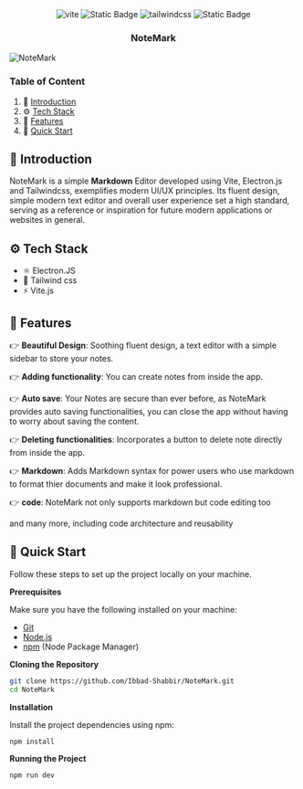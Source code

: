   <div align="center">
    <img  src="https://img.shields.io/badge/-Vite-black?style=for-the-badge&logoColor=white&logo=vite&color=646CFF" alt="vite" />
    <img alt="Static Badge" src="https://img.shields.io/badge/electron-white?style=for-the-badge&logo=electron&logoColor=white&labelColor=1e1e1e&color=white">
    <img src="https://img.shields.io/badge/-Tailwind_CSS-black?style=for-the-badge&logoColor=white&logo=tailwindcss&color=06B6D4" alt="tailwindcss" />
    <img alt="Static Badge" src="https://img.shields.io/badge/typescript-blue?style=for-the-badge&logo=typescript&logoColor=white&color=blue">
  </div>
  
<h3 align="center">NoteMark</h3>

![NoteMark](https://github.com/gionathas/NoteMark/assets/16454253/fcfff9dd-04a0-4b62-9cfb-db57ccd6f7aa)

### <a name="table">Table of Content</a>

1. 🤖 [Introduction](#introduction)
2. ⚙️ [Tech Stack](#tech-stack)
3. 🔋 [Features](#features)
4. 🤸 [Quick Start](#quick-start)

## <a name="introduction">🤖 Introduction</a>

NoteMark is a simple **Markdown** Editor developed using Vite, Electron.js and Tailwindcss, exemplifies modern UI/UX principles. Its fluent design, simple modern text editor and overall user experience set a high standard, serving as a reference or inspiration for future modern applications or websites in general.

## <a name="tech-stack">⚙ Tech Stack</a>

-  ⚛ Electron.JS
-  🌊 Tailwind css
- ⚡ Vite.js

## <a name="features">🔋 Features </a>

👉 **Beautiful Design**: Soothing fluent design, a text editor with a simple sidebar to store your notes.

👉 **Adding functionality**: You can create notes from inside the app.

👉 **Auto save**: Your Notes are secure than ever before, as NoteMark provides auto saving functionalities, you can close the app without having to worry about saving the content.

👉 **Deleting functionalities**: Incorporates a button to delete note directly from inside the app.

👉 **Markdown**: Adds Markdown syntax for power users who use markdown to format thier documents and make it look professional.

👉 **code**: NoteMark not only supports markdown but code editing too

and many more, including code architecture and reusability

## <a name="quick-start">🤸 Quick Start </a>

Follow these steps to set up the project locally on your machine.

**Prerequisites**

Make sure you have the following installed on your machine:

- [Git](https://git-scm.com/)
- [Node.js](https://nodejs.org/en)
- [npm](https://www.npmjs.com/) (Node Package Manager)

**Cloning the Repository**

```bash
git clone https://github.com/Ibbad-Shabbir/NoteMark.git
cd NoteMark
```

**Installation**

Install the project dependencies using npm:

```bash
npm install
```

**Running the Project**

```bash
npm run dev
```
